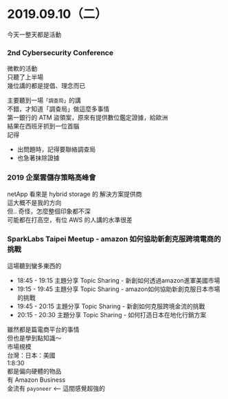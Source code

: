 # 2019.09.10（二）

今天一整天都是活動

### 2nd Cybersecurity Conference
微軟的活動  
只聽了上半場  
幾位講的都是提倡、理念而已  

主要聽到一場`「調查局」`的講  
不錯，才知道「調查局」做這麼多事情  
第一銀行的 ATM 盜領案，原來有提供數位鑑定證據，給歐洲  
結果在西班牙抓到一位首腦  
記得
- 出問題時，記得要聯絡調查局
- 也急著抹除證據


### 2019 企業雲儲存策略高峰會
netApp 看來是 hybrid storage 的 解決方案提供商  
這大概不是我的方向  
但.. 奇怪，怎麼整個印象都不深  
可能都在打高空，有位 AWS 的人講的水準很差

### SparkLabs Taipei Meetup - amazon 如何協助新創克服跨境電商的挑戰

這場聽到蠻多東西的
- 18:45 - 19:15 主題分享 Topic Sharing - 新創如何透過amazon進軍美國市場
- 19:15 - 19:45 主題分享 Topic Sharing - amazon如何協助新創克服日本市場的挑戰
- 19:45 - 20:15 主題分享 Topic Sharing - 新創如何克服跨境金流的挑戰
- 20:15 - 20:30 主題分享 Topic Sharing - 如何打造日本在地化行銷方案

雖然都是篇電商平台的事情  
但也是學到點知識～  
市場規模  
台灣：日本：美國  
1:8:30  
都是偏向硬體的物品  
有 Amazon Business  
金流有 `payoneer` <-- 這間感覺超強的  
